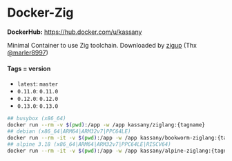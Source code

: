 # Docker-Zig

**DockerHub:** https://hub.docker.com/u/kassany

Minimal Container to use Zig toolchain. Downloaded by [zigup](https://github.com/marler8997/zigup) (Thx [@marler8997](https://github.com/marler8997))

#### Tags = version

- `latest`: `master`
- `0.11.0`: `0.11.0`
- `0.12.0`: `0.12.0`
- `0.13.0`: `0.13.0`

```bash
## busybox (x86_64)
docker run --rm -v $(pwd):/app -w /app kassany/ziglang:{tagname}
## debian (x86_64|ARM64|ARM32v7|PPC64LE)
docker run --rm -it -v $(pwd):/app -w /app kassany/bookworm-ziglang:{tagname} bash
## alpine 3.18 (x86_64|ARM64|ARM32v7|PPC64LE|RISCV64)
docker run --rm -it -v $(pwd):/app -w /app kassany/alpine-ziglang:{tagname} ash
```
